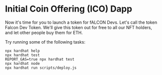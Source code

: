 # Initial Coin Offering (ICO) Dapp

Now it's time for you to launch a token for fALCON Devs. Let's call the token Falcon Dev Token. We'll give this token out for free to all our NFT holders, and let other people buy them for ETH.

Try running some of the following tasks:

```shell
npx hardhat help
npx hardhat test
REPORT_GAS=true npx hardhat test
npx hardhat node
npx hardhat run scripts/deploy.js
```

